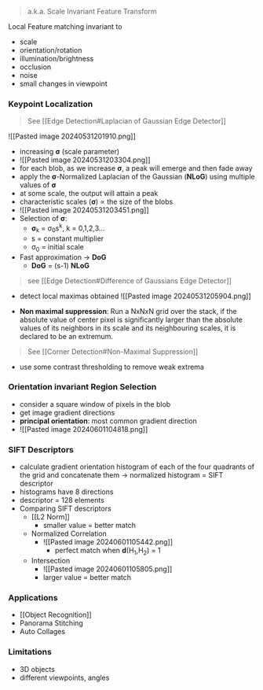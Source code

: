 > a.k.a. Scale Invariant Feature Transform

Local Feature matching invariant to
- scale
- orientation/rotation
- illumination/brightness
- occlusion
- noise
- small changes in viewpoint

### Keypoint Localization

> See [[Edge Detection#Laplacian of Gaussian Edge Detector]]

![[Pasted image 20240531201910.png]]

- increasing **σ** (scale parameter)
- ![[Pasted image 20240531203304.png]]
- for each blob, as we increase **σ**, a peak will emerge and then fade away
- apply the **σ**-Normalized Laplacian of the Gaussian (**NLoG**) using multiple values of **σ**
- at some scale, the output will attain a peak
- characteristic scales (**σ**) ∝ the size of the blobs
- ![[Pasted image 20240531203451.png]]
- Selection of **σ**:
	- **σ**<sub>k</sub> = σ<sub>0</sub>s<sup>k</sup>, k = 0,1,2,3…
	- s = constant multiplier
	- σ<sub>0</sub> = initial scale
- Fast approximation → **DoG**
	- **DoG** = (s-1) **NLoG**

>see [[Edge Detection#Difference of Gaussians Edge Detector]]

- detect local maximas obtained
![[Pasted image 20240531205904.png]]

- **Non maximal suppression**: Run a  NxNxN grid over the stack, if the absolute value of center pixel is significantly larger than the absolute values of its neighbors in its scale and its neighbouring scales, it is declared to be an extremum.

> See [[Corner Detection#Non-Maximal Suppression]]

- use some contrast thresholding to remove weak extrema

### Orientation invariant Region Selection
- consider a square window of pixels in the blob
- get image gradient directions
- **principal orientation**: most common gradient direction
- ![[Pasted image 20240601104818.png]]

### SIFT Descriptors
- calculate gradient orientation histogram of each of the four quadrants of the grid and concatenate them → normalized histogram = SIFT descriptor
- histograms have 8 directions
- descriptor = 128 elements
- Comparing SIFT descriptors
	- [[L2 Norm]]
		- smaller value = better match
	- Normalized Correlation
		- ![[Pasted image 20240601105442.png]]
			- perfect match when **d**(H<sub>1</sub>,H<sub>2</sub>) = 1
	- Intersection
		- ![[Pasted image 20240601105805.png]]
		- larger value = better match

### Applications
- [[Object Recognition]]
- Panorama Stitching
- Auto Collages

### Limitations
- 3D objects
- different viewpoints, angles